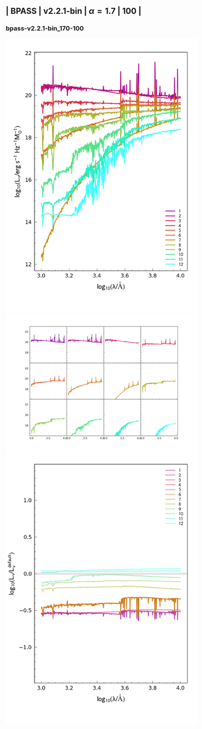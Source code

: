
## | BPASS | v2.2.1-bin | $\alpha=1.7$ | 100 |
### bpass-v2.2.1-bin_170-100
![](../figs/Wilkins22_bpass-v2.2.1-bin_170-100_all.png)
![](../figs/Wilkins22_bpass-v2.2.1-bin_170-100_individual.png)
![](../figs/Wilkins22_bpass-v2.2.1-bin_170-100_comparison.png)
    